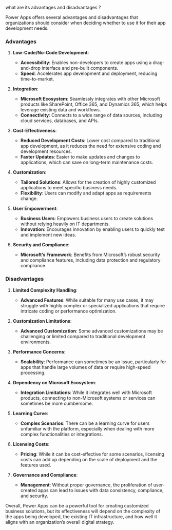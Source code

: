 what are its advantages and disadvantages ? 

Power Apps offers several advantages and disadvantages that organizations should consider when deciding whether to use it for their app development needs. 

### Advantages

1. **Low-Code/No-Code Development**:
   - **Accessibility**: Enables non-developers to create apps using a drag-and-drop interface and pre-built components.
   - **Speed**: Accelerates app development and deployment, reducing time-to-market.

2. **Integration**:
   - **Microsoft Ecosystem**: Seamlessly integrates with other Microsoft products like SharePoint, Office 365, and Dynamics 365, which helps leverage existing data and workflows.
   - **Connectivity**: Connects to a wide range of data sources, including cloud services, databases, and APIs.

3. **Cost-Effectiveness**:
   - **Reduced Development Costs**: Lower cost compared to traditional app development, as it reduces the need for extensive coding and development resources.
   - **Faster Updates**: Easier to make updates and changes to applications, which can save on long-term maintenance costs.

4. **Customization**:
   - **Tailored Solutions**: Allows for the creation of highly customized applications to meet specific business needs.
   - **Flexibility**: Users can modify and adapt apps as requirements change.

5. **User Empowerment**:
   - **Business Users**: Empowers business users to create solutions without relying heavily on IT departments.
   - **Innovation**: Encourages innovation by enabling users to quickly test and implement new ideas.

6. **Security and Compliance**:
   - **Microsoft’s Framework**: Benefits from Microsoft’s robust security and compliance features, including data protection and regulatory compliance.

### Disadvantages

1. **Limited Complexity Handling**:
   - **Advanced Features**: While suitable for many use cases, it may struggle with highly complex or specialized applications that require intricate coding or performance optimization.

2. **Customization Limitations**:
   - **Advanced Customization**: Some advanced customizations may be challenging or limited compared to traditional development environments.

3. **Performance Concerns**:
   - **Scalability**: Performance can sometimes be an issue, particularly for apps that handle large volumes of data or require high-speed processing.

4. **Dependency on Microsoft Ecosystem**:
   - **Integration Limitations**: While it integrates well with Microsoft products, connecting to non-Microsoft systems or services can sometimes be more cumbersome.

5. **Learning Curve**:
   - **Complex Scenarios**: There can be a learning curve for users unfamiliar with the platform, especially when dealing with more complex functionalities or integrations.

6. **Licensing Costs**:
   - **Pricing**: While it can be cost-effective for some scenarios, licensing costs can add up depending on the scale of deployment and the features used.

7. **Governance and Compliance**:
   - **Management**: Without proper governance, the proliferation of user-created apps can lead to issues with data consistency, compliance, and security.

Overall, Power Apps can be a powerful tool for creating customized business solutions, but its effectiveness will depend on the complexity of the apps being developed, the existing IT infrastructure, and how well it aligns with an organization’s overall digital strategy.
